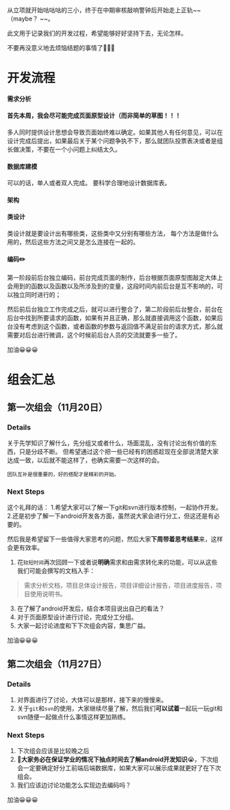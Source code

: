 从立项就开始咕咕咕的三小，终于在中期审核敲响警钟后开始走上正轨~~（maybe？ ~~。

此文用于记录我们的开发过程，希望能够好好坚持下去，无论怎样。

不要再没意义地去烦恼结题的事情了🥰🥰🥰

# 开发流程
#### 需求分析

#### 首先本周，我会尽可能完成页面原型设计（而非简单的草图！！！
多人同时提供设计思想会导致页面始终难以确定。如果其他人有任何意见，可以在设计完成后提出，如果最后关于某个问题争执不下，那么就团队投票表决或者是组长做决策，不要在一个小问题上纠结太久。

#### 数据库建模
可以的话，单人或者双人完成。
要科学合理地设计数据库表。

#### 架构

#### 类设计
类设计就是要设计出有哪些类，这些类中又分别有哪些方法， 每个方法是做什么用的，然后这些方法之间又是怎么连接在一起的。

#### 编码✏️
第一阶段前后台独立编码，前台完成页面的制作，后台根据页面原型图敲定大体上会用到的函数以及函数以及所涉及到的变量，这段时间内前后台是互不影响的，可以独立同时进行的；

然后前后台独立工作完成之后，就可以进行整合了，第二阶段前后台整合，前台在后台中找到所要请求的函数，如果有并且正确，那么就直接调用这个函数，如果后台没有考虑到这个函数，或者函数的参数与返回值不满足前台的请求方式，那么就需要对后台进行微调，这个时候前后台人员的交流就要多一些了。

加油😀😀😀

# 组会汇总

## 第一次组会（11月20日）

### Details
关于先学知识了解什么，先分组又或者什么，场面混乱，没有讨论出有价值的东西，只是分歧不断。
但希望通过这个把一些已经有的困惑趁现在全部说清楚大家达成一致，以后就不能这样了，也确实需要一次这样的会。

`团队互补是很重要的，好的搭配才是精彩的开始。`

### Next Steps
这个礼拜的话：
1.希望大家可以了解一下git和svn进行版本控制，一起协作开发。
2.还是初步了解一下android开发各方面，虽然说大家会进行分工，但这还是有必要的。


然后我是希望留下一些值得大家思考的问题，然后大家**下周带着思考结果**来，这样会更有效率。
1. 花`较短时间`再次回顾一下或者说**明确**需求和由需求转化来的功能，可以从这些我们可能会撰写的文档入手：
> 需求分析文档，项目总体设计报告，项目详细设计报告，项目进度报告，项目使用说明书。
3. 在了解了android开发后，结合本项目说出自己的看法？
4. 对于页面原型设计进行讨论，完成分工分组。
5. 大家一起讨论进度和下下次组会内容，集思广益。

加油😀😀😀

##  第二次组会（11月27日）
### Details
1. 对界面进行了讨论，大体可以是那样，接下来的慢慢来。
2. 关于`git`和`svn`的使用，大家继续尽量了解，然后我们**可以试着**一起玩一玩git和svn随便一起做点什么事情这样更加熟练。
### Next Steps
1. 下次组会应该是比较晚之后
2. 👋**大家务必在保证学业的情况下抽点时间去了解android开发知识**😭，下次组会一定要确定好分工前端后端数据库，如果大家可以展示成果就更好了在下次组会。
3. 我们应该边讨论功能怎么实现边去编码吗？

加油😀😀😀
